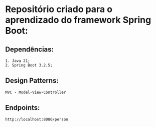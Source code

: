 # Repositório criado para o aprendizado do framework Spring Boot:
## Dependências:
    1. Java 21;
    2. Spring Boot 3.2.5;
## Design Patterns:
    MVC - Model-View-Controller
## Endpoints:
    http://localhost:8080/person
